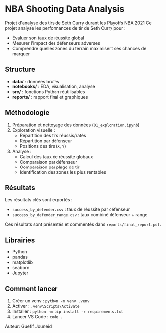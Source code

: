# NBA Shooting Data Analysis

Projet d'analyse des tirs de Seth Curry durant les Playoffs NBA 2021
Ce projet analyse les performances de tir de Seth Curry pour :
- Évaluer son taux de réussite global
- Mesurer l'impact des défenseurs adverses
- Comprendre quelles zones du terrain maximisent ses chances de marquer

##  Structure
- **data/** : données brutes
- **notebooks/** : EDA, visualisation, analyse
- **src/** : fonctions Python réutilisables
- **reports/** : rapport final et graphiques

## Méthodologie

1. Préparation et nettoyage des données (`01_exploration.ipynb`)
2. Exploration visuelle :
   - Répartition des tirs réussis/ratés
   - Répartition par défenseur
   - Positions des tirs (`X`, `Y`)
3. Analyse :
   - Calcul des taux de réussite globaux
   - Comparaison par défenseur
   - Comparaison par plage de tir
   - Identification des zones les plus rentables
  
## Résultats

Les résultats clés sont exportés :
- `success_by_defender.csv` : taux de réussite par défenseur
- `success_by_defender_range.csv` : taux combiné défenseur + range

Ces résultats sont présentés et commentés dans `reports/final_report.pdf`.

##  Librairies
- Python
- pandas
- matplotlib
- seaborn
- Jupyter

##  Comment lancer
1. Créer un venv : `python -m venv .venv`
2. Activer : `.venv\Scripts\Activate`
3. Installer : `python -m pip install -r requirements.txt`
4. Lancer VS Code : `code .`


Auteur: Guefif Jouneid